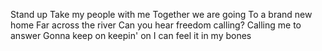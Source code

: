 Stand up
Take my people with me
Together we are going
To a brand new home
Far across the river
Can you hear freedom calling?
Calling me to answer
Gonna keep on keepin' on
I can feel it in my bones
